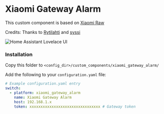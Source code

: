 # Xiaomi Gateway Alarm

This custom component is based on [Xiaomi Raw](https://github.com/syssi/xiaomi_raw)

Credits: Thanks to [Rytilahti](https://github.com/rytilahti/python-miio) and [syssi](https://github.com/syssi/xiaomi_raw)

<img src="https://github.com/hekm77/homeassistant-config/blob/master/screenshots/switch_xiaomi_gateway_alarm.png" alt="Home Assistant Lovelace UI" 
/>
### Installation

Copy this folder to `<config_dir>/custom_components/xiaomi_gateway_alarm/`

Add the following to your `configuration.yaml` file:

```yaml
# Example configuration.yaml entry
switch:
  - platform: xiaomi_gateway_alarm
    name: Xiaomi Gateway Alarm
    host: 192.168.1.x
    token: xxxxxxxxxxxxxxxxxxxxxxxxxxxxxxxx # Gateway token
```
